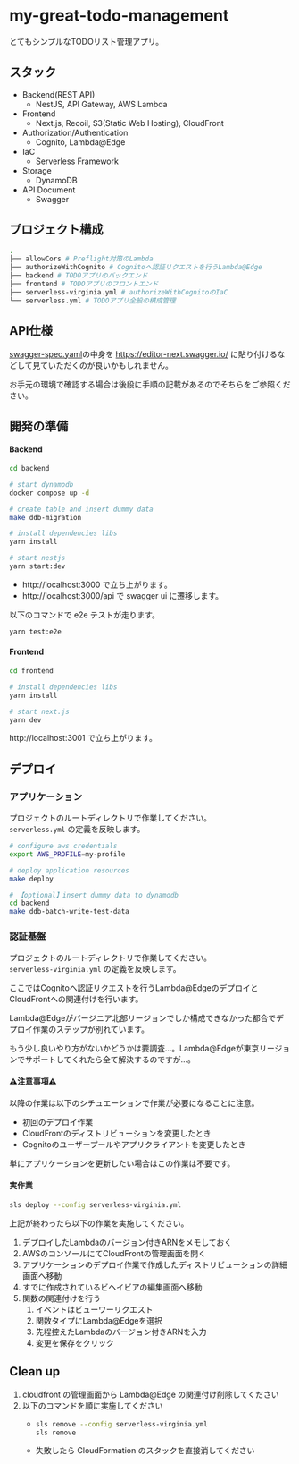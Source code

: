 # my-great-todo-management

とてもシンプルなTODOリスト管理アプリ。

## スタック

- Backend(REST API)
  - NestJS, API Gateway, AWS Lambda
- Frontend
  - Next.js, Recoil, S3(Static Web Hosting), CloudFront
- Authorization/Authentication
  - Cognito, Lambda@Edge
- IaC
  - Serverless Framework
- Storage
  - DynamoDB
- API Document
  - Swagger


## プロジェクト構成

```sh
.
├── allowCors # Preflight対策のLambda
├── authorizeWithCognito # Cognitoへ認証リクエストを行うLambda@Edge
├── backend # TODOアプリのバックエンド
├── frontend # TODOアプリのフロントエンド
├── serverless-virginia.yml # authorizeWithCognitoのIaC
└── serverless.yml # TODOアプリ全般の構成管理
```

## API仕様

[swagger-spec.yaml](https://github.com/takat0-h0rikosh1/my-great-todo-management/blob/main/backend/swagger-spec.yaml)の中身を https://editor-next.swagger.io/ に貼り付けるなどして見ていただくのが良いかもしれません。

お手元の環境で確認する場合は後段に手順の記載があるのでそちらをご参照ください。

## 開発の準備

#### Backend

```sh
cd backend

# start dynamodb
docker compose up -d

# create table and insert dummy data
make ddb-migration

# install dependencies libs
yarn install

# start nestjs
yarn start:dev
```

- http://localhost:3000 で立ち上がります。
- http://localhost:3000/api で swagger ui に遷移します。


以下のコマンドで e2e テストが走ります。

```sh
yarn test:e2e
```

#### Frontend

```sh
cd frontend

# install dependencies libs
yarn install

# start next.js
yarn dev
```

http://localhost:3001 で立ち上がります。

## デプロイ

### アプリケーション

プロジェクトのルートディレクトリで作業してください。  
`serverless.yml` の定義を反映します。 

```sh
# configure aws credentials
export AWS_PROFILE=my-profile

# deploy application resources
make deploy

# 【optional】insert dummy data to dynamodb
cd backend
make ddb-batch-write-test-data
```

### 認証基盤

プロジェクトのルートディレクトリで作業してください。  
`serverless-virginia.yml` の定義を反映します。

ここではCognitoへ認証リクエストを行うLambda@EdgeのデプロイとCloudFrontへの関連付けを行います。

Lambda@Edgeがバージニア北部リージョンでしか構成できなかった都合でデプロイ作業のステップが別れています。

もう少し良いやり方がないかどうかは要調査...。Lambda@Edgeが東京リージョンでサポートしてくれたら全て解決するのですが...。

#### ⚠注意事項⚠

以降の作業は以下のシチュエーションで作業が必要になることに注意。

- 初回のデプロイ作業
- CloudFrontのディストリビューションを変更したとき
- Cognitoのユーザープールやアプリクライアントを変更したとき

単にアプリケーションを更新したい場合はこの作業は不要です。

#### 実作業

```sh
sls deploy --config serverless-virginia.yml
```

上記が終わったら以下の作業を実施してください。

1. デプロイしたLambdaのバージョン付きARNをメモしておく
1. AWSのコンソールにてCloudFrontの管理画面を開く
1. アプリケーションのデプロイ作業で作成したディストリビューションの詳細画面へ移動
1. すでに作成されているビヘイビアの編集画面へ移動
1. 関数の関連付けを行う
   1. イベントはビューワーリクエスト
   2. 関数タイプにLambda@Edgeを選択
   3. 先程控えたLambdaのバージョン付きARNを入力
   4. 変更を保存をクリック


## Clean up

1. cloudfront の管理画面から Lambda@Edge の関連付け削除してください
2. 以下のコマンドを順に実施してください
   - ```sh
     sls remove --config serverless-virginia.yml
     sls remove
     ``` 
   - 失敗したら CloudFormation のスタックを直接消してください